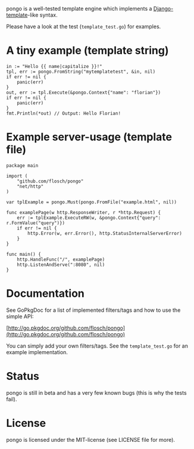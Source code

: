 pongo is a well-tested template engine which implements a [Django-template](https://docs.djangoproject.com/en/dev/topics/templates/)-like syntax.

Please have a look at the test (`template_test.go`) for examples.

# A tiny example (template string)

	in := "Hello {{ name|capitalize }}!"
	tpl, err := pongo.FromString("mytemplatetest", &in, nil)
	if err != nil {
		panic(err)
	}
	out, err := tpl.Execute(&pongo.Context{"name": "florian"})
	if err != nil {
		panic(err)
	}
	fmt.Println(*out) // Output: Hello Florian!

# Example server-usage (template file)

	package main
	
	import (
		"github.com/flosch/pongo"
		"net/http"
	)
	
	var tplExample = pongo.Must(pongo.FromFile("example.html", nil))
	
	func examplePage(w http.ResponseWriter, r *http.Request) {
		err := tplExample.ExecuteRW(w, &pongo.Context{"query": r.FormValue("query")})
		if err != nil {
			http.Error(w, err.Error(), http.StatusInternalServerError)
		}
	}
	
	func main() {
		http.HandleFunc("/", examplePage)
		http.ListenAndServe(":8080", nil)
	}

# Documentation

See GoPkgDoc for a list of implemented filters/tags and how to use the simple API:

[http://go.pkgdoc.org/github.com/flosch/pongo](http://go.pkgdoc.org/github.com/flosch/pongo)

You can simply add your own filters/tags. See the `template_test.go` for an example implementation.

# Status

pongo is still in beta and has a very few known bugs (this is why the tests fail).

# License

pongo is licensed under the MIT-license (see LICENSE file for more).
